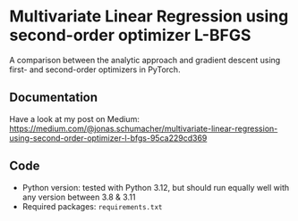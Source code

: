 # Multivariate Linear Regression using second-order optimizer L-BFGS
A comparison between the analytic approach and gradient descent using first- and second-order optimizers in PyTorch.

## Documentation
Have a look at my post on Medium: https://medium.com/@jonas.schumacher/multivariate-linear-regression-using-second-order-optimizer-l-bfgs-95ca229cd369

## Code
- Python version: tested with Python 3.12, but should run equally well with any version between 3.8 & 3.11
- Required packages: `requirements.txt`
